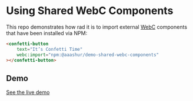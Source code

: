 # Using Shared WebC Components

This repo demonstrates how rad it is to import external [WebC](https://github.com/11ty/webc) components that have been installed via NPM:

```html
<confetti-button
    text="It’s Confetti Time"
    webc:import="npm:@aaashur/demo-shared-webc-components"
></confetti-button>
```

## Demo

[See the live demo](https://ashur-shared-webc-demo.netlify.app)
